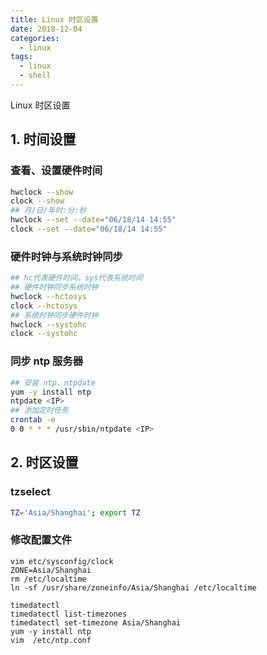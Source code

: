 ```yaml
---
title: Linux 时区设置
date: 2018-12-04
categories:
  - linux
tags:
  - linux
  - shell
---
```


Linux 时区设置
<!--more-->

## 1. 时间设置
### 查看、设置硬件时间
```bash
hwclock --show
clock --show
## 月/日/年时:分:秒
hwclock --set --date="06/18/14 14:55"
clock --set --date="06/18/14 14:55"
```

### 硬件时钟与系统时钟同步
```bash
## hc代表硬件时间，sys代表系统时间
## 硬件时钟同步系统时钟
hwclock --hctosys
clock --hctosys
## 系统时钟同步硬件时钟
hwclock --systohc
clock --systohc
```

### 同步 ntp 服务器
```bash
## 安装 ntp、ntpdate
yum -y install ntp
ntpdate <IP>
## 添加定时任务
crontab -e
0 0 * * * /usr/sbin/ntpdate <IP>
```

## 2. 时区设置
### tzselect
```bash
TZ='Asia/Shanghai'; export TZ
```

### 修改配置文件
```
vim etc/sysconfig/clock
ZONE=Asia/Shanghai
rm /etc/localtime
ln -sf /usr/share/zoneinfo/Asia/Shanghai /etc/localtime
```
```shell
timedatectl
timedatectl list-timezones
timedatectl set-timezone Asia/Shanghai
yum -y install ntp
vim  /etc/ntp.conf
```